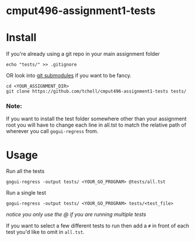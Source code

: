 # cmput496-assignment1-tests

# Install
If you're already using a git repo in your main assignment folder
```
echo "tests/" >> .gitignore
```
OR look into [git submodules](https://git-scm.com/book/en/v2/Git-Tools-Submodules) if you want to be fancy.

```
cd <YOUR_ASSIGNMENT_DIR>
git clone https://github.com/tchell/cmput496-assignment1-tests tests/
```
### Note:
If you want to install the test folder somewhere other than your assignment root you will have to change 
each line in all.tst to match the relative path of wherever you call `gogui-regress` from.

# Usage

Run all the tests
```
gogui-regress -output tests/ <YOUR_GO_PROGRAM> @tests/all.tst
```
Run a single test
```
gogui-regress -output tests/ <YOUR_GO_PROGRAM> tests/<test_file>
```
*notice you only use the @ if you are running multiple tests*

If you want to select a few different tests to run then add a `#` in front of each test you'd like to omit in `all.tst`.
